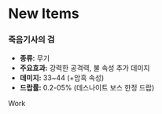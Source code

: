 # New Items

### 죽음기사의 검
- **종류:** 무기
- **주요효과:** 강력한 공격력, 불 속성 추가 데미지
- **데미지:** 33~44 (+암흑 속성)
- **드랍률:** 0.2-05% (데스나이트 보스 한정 드랍) 

Work